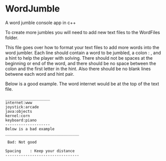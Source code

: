 # WordJumble
A word jumble console app in c++

To create more jumbles you will need to add new text files to the WordFiles folder.

This file goes over how to format your text files to add more words into the word jumbler.
Each line should contain a word to be jumbled, a colon : , and a hint to help the player with solving.
There should not be spaces at the beginning or end of the word, and there should be no space between 
the colon and the first letter in the hint. Also there should be no blank lines betwene each word and hint 
pair.

Below is a good example. The word internet would be at the top of the text file.
```
____________________
internet:www
joystick:arcade
java:objects
kernel:corn
keyboard:piano
--------------------
Below is a bad example
_________________________________

 Bad: Not good

Spacing    : Keep your distance    
---------------------------------
```
